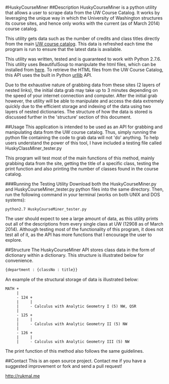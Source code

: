 #HuskyCourseMiner
##Description
HuskyCourseMiner is a python utility that allows a user to scrape data from the UW Course Catalog. It works by leveraging the unique way in which the University of Washington structures its course sites, and hence only works with the current (as of March 2014) course catalog.

This utility gets data such as the number of credits and class titles directly from the main [UW course catalog](http://www.washington.edu/students/crscat/). This data is refreshed each time the program is run to ensure that the latest data is available.

This utility was written, tested and is guaranteed to work with Python 2.7.6. This utility uses BeautifulSoup to manipulate the html files, which can be installed from [here](http://www.crummy.com/software/BeautifulSoup/). To retrieve the HTML files from the UW Course Catalog, this API uses the built in Python [urllib](http://docs.python.org/2/library/urllib.html) API.

Due to the exhaustive nature of grabbing data from these sites (2 layers of nested links), the initial data grab may take up to 3 minutes depending on the speed of your internet connection and computer. After the initial grab however, the utility will be able to manipulate and access the data extremely quickly due to the efficient storage and indexing of the data using two layers of nested dictionaries. The structure of how the data is stored is discussed further in the 'structure' section of this document.

##Usage
This application is intended to be used as an API for grabbing and manipulating data from the UW course catalog. Thus, simply running the python file containing the code to grab data will not 'do' anything. To help users understand the power of this tool, I have included a testing file called HuskyClassMiner_tester.py

This program will test most of the main functions of this method, mainly grabbing data from the site, getting the title of a specific class, testing the print function and also printing the number of classes found in the course catalog.

###Running the Testing Utility
Download both the HuskyCourseMiner.py and HuskyCourseMiner_tester.py python files into the same directory.
Then, run the following command in your terminal (works on both UNIX and DOS systems):
```
python2.7 HuskyCourseMiner_tester.py
```
The user should expect to see a large amount of data, as this utility prints out all of the descriptions from every single class at UW (12908 as of March 2014). Although testing most of the functionality of this program, it does not test all of it, as the API has more functions that I encourage the user to explore.

##Structure
The HuskyCourseMiner API stores class data in the form of dictionary within a dictionary. This structure is illustrated below for convenience.
```python
{department : {classNo : title}}
```
An example of the structural storage of data is illustrated below:
```
MATH +
     |
     - 124 +
     |     |
     |     - Calculus with Analytic Geometry I (5) NW, QSR
     |
     - 125 +
     |     |
     |     - Calculus with Analytic Geometry II (5) NW
     |
     - 126 +
     |     |
     |     - Calculus with Analytic Geometry III (5) NW
```
The print function of this method also follows the same guidelines.

##Contact
This is an open source project. Contact me if you have a suggested improvement or fork and send a pull request!

http://rukmal.me
